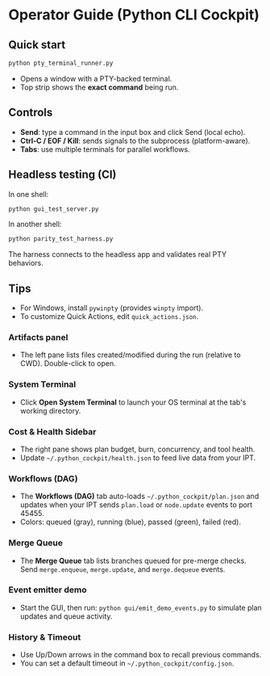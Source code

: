 # Operator Guide (Python CLI Cockpit)

## Quick start
```bash
python pty_terminal_runner.py
```
- Opens a window with a PTY-backed terminal.
- Top strip shows the **exact command** being run.

## Controls
- **Send**: type a command in the input box and click Send (local echo).
- **Ctrl‑C / EOF / Kill**: sends signals to the subprocess (platform-aware).
- **Tabs**: use multiple terminals for parallel workflows.

## Headless testing (CI)
In one shell:
```bash
python gui_test_server.py
```
In another shell:
```bash
python parity_test_harness.py
```
The harness connects to the headless app and validates real PTY behaviors.

## Tips
- For Windows, install `pywinpty` (provides `winpty` import).
- To customize Quick Actions, edit `quick_actions.json`.

### Artifacts panel
- The left pane lists files created/modified during the run (relative to CWD). Double-click to open.

### System Terminal
- Click **Open System Terminal** to launch your OS terminal at the tab's working directory.

### Cost & Health Sidebar
- The right pane shows plan budget, burn, concurrency, and tool health.
- Update `~/.python_cockpit/health.json` to feed live data from your IPT.


### Workflows (DAG)
- The **Workflows (DAG)** tab auto-loads `~/.python_cockpit/plan.json` and updates when your IPT sends `plan.load` or `node.update` events to port 45455.
- Colors: queued (gray), running (blue), passed (green), failed (red).

### Merge Queue
- The **Merge Queue** tab lists branches queued for pre-merge checks. Send `merge.enqueue`, `merge.update`, and `merge.dequeue` events.

### Event emitter demo
- Start the GUI, then run: `python gui/emit_demo_events.py` to simulate plan updates and queue activity.

### History & Timeout
- Use Up/Down arrows in the command box to recall previous commands.
- You can set a default timeout in `~/.python_cockpit/config.json`.
